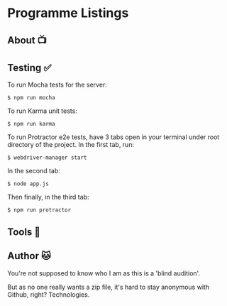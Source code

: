 # Programme Listings

## About :tv:

## Testing :white_check_mark:

To run Mocha tests for the server:
```
$ npm run mocha
```

To run Karma unit tests:
```
$ npm run karma
```

To run Protractor e2e tests, have 3 tabs open in your terminal under root directory of the project. In the first tab, run:
```
$ webdriver-manager start
```
In the second tab:
```
$ node app.js
```
Then finally, in the third tab:
```
$ npm run protractor
```



## Tools :wrench:

## Author :cat:
You're not supposed to know who I am as this is a 'blind audition'.

But as no one really wants a zip file, it's hard to stay anonymous with Github, right? Technologies.
